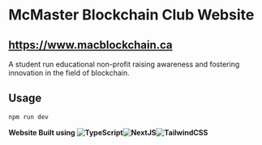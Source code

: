 # McMaster Blockchain Club Website
## https://www.macblockchain.ca


A student run educational non-profit raising awareness and fostering innovation in the field of blockchain.

## Usage

```bash
npm run dev
```

**Website Built using ![TypeScript](https://img.shields.io/badge/typescript-%23007ACC.svg?style=for-the-badge&logo=typescript&logoColor=white)![NextJS](https://img.shields.io/badge/Next-black?style=for-the-badge&logo=next.js&logoColor=white)![TailwindCSS](https://img.shields.io/badge/tailwindcss-%2338B2AC.svg?style=for-the-badge&logo=tailwind-css&logoColor=white)**

